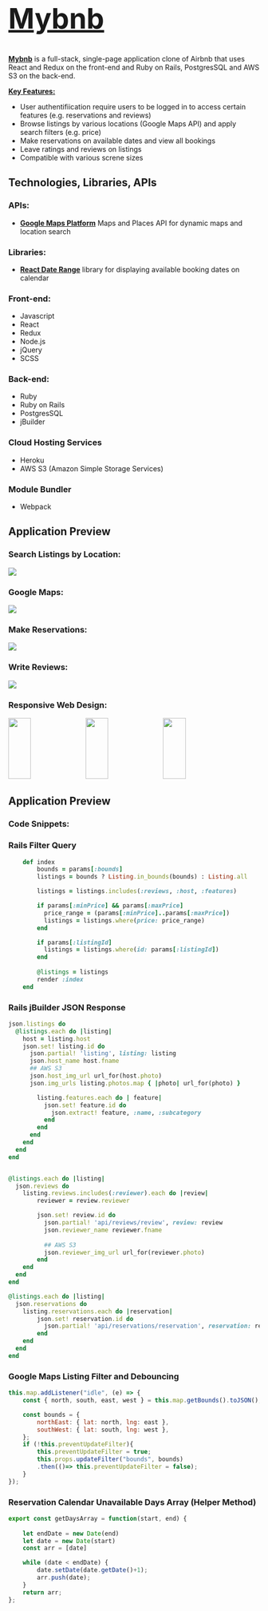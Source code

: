 # <a href="https://mybnb-lucyluo.herokuapp.com/#/"><h1>Mybnb</h1></a> 

**<a href="https://mybnb-lucyluo.herokuapp.com/#/">Mybnb</a>** is a full-stack, single-page application clone of Airbnb that uses React and Redux on the front-end and Ruby on Rails, PostgresSQL and AWS S3 on the back-end.

<ins>**Key Features:**</ins>
+ User authentifiication require users to be logged in to access certain features (e.g. reservations and reviews)
+ Browse listings by various locations (Google Maps API) and apply search filters (e.g. price)
+ Make reservations on available dates and view all bookings
+ Leave ratings and reviews on listings
+ Compatible with various screne sizes

## Technologies, Libraries, APIs

### APIs:
- <ins>**Google Maps Platform**</ins> Maps and Places API for dynamic maps and location search

### Libraries:
- <ins>**React Date Range**</ins> library for displaying available booking dates on calendar

### Front-end:
- Javascript
- React
- Redux
- Node.js
- jQuery
- SCSS

### Back-end:
- Ruby
- Ruby on Rails
- PostgresSQL
- jBuilder

### Cloud Hosting Services
- Heroku
- AWS S3 (Amazon Simple Storage Services)

### Module Bundler
- Webpack


## Application Preview

### Search Listings by Location:
![](https://github.com/xLucyLuo/Mybnb/blob/main/app/assets/images/screenshots/location-search-clip.gif)

### Google Maps:
![](https://github.com/xLucyLuo/Mybnb/blob/main/app/assets/images/screenshots/google-maps.gif)

### Make Reservations:
![](https://github.com/xLucyLuo/Mybnb/blob/main/app/assets/images/screenshots/reservation.gif)

### Write Reviews:
![](https://github.com/xLucyLuo/Mybnb/blob/main/app/assets/images/screenshots/review.gif)


### Responsive Web Design:

<p float="left">
  <img src="https://github.com/xLucyLuo/Mybnb/blob/main/app/assets/images/screenshots/screen-sizing-main.gif" width="30%" height="122px"/>
  <img src="https://github.com/xLucyLuo/Mybnb/blob/main/app/assets/images/screenshots/screen-sizing-show.gif" width="30%" height="122px"/> 
  <img src="https://github.com/xLucyLuo/Mybnb/blob/main/app/assets/images/screenshots/screen-sizing-trip.gif" width="30%" height="122px"/>
</p>

## Application Preview

### Code Snippets:

### Rails Filter Query
```ruby
    def index
        bounds = params[:bounds]
        listings = bounds ? Listing.in_bounds(bounds) : Listing.all

        listings = listings.includes(:reviews, :host, :features)

        if params[:minPrice] && params[:maxPrice]
          price_range = (params[:minPrice]..params[:maxPrice])
          listings = listings.where(price: price_range)
        end

        if params[:listingId]
          listings = listings.where(id: params[:listingId])
        end
        
        @listings = listings
        render :index
    end
```

### Rails jBuilder JSON Response
```ruby
json.listings do
  @listings.each do |listing|
    host = listing.host
    json.set! listing.id do
      json.partial! 'listing', listing: listing
      json.host_name host.fname
      ## AWS S3
      json.host_img_url url_for(host.photo)
      json.img_urls listing.photos.map { |photo| url_for(photo) }

        listing.features.each do | feature| 
          json.set! feature.id do 
            json.extract! feature, :name, :subcategory
          end
        end
      end
    end
  end
end


@listings.each do |listing|
  json.reviews do
    listing.reviews.includes(:reviewer).each do |review|
        reviewer = review.reviewer

        json.set! review.id do
          json.partial! 'api/reviews/review', review: review
          json.reviewer_name reviewer.fname
          
          ## AWS S3
          json.reviewer_img_url url_for(reviewer.photo)
        end
    end
  end
end

@listings.each do |listing|
  json.reservations do
    listing.reservations.each do |reservation|
        json.set! reservation.id do
          json.partial! 'api/reservations/reservation', reservation: reservation
        end
    end
  end
end
```

### Google Maps Listing Filter and Debouncing

```javascript
this.map.addListener("idle", (e) => {
    const { north, south, east, west } = this.map.getBounds().toJSON();

    const bounds = {
        northEast: { lat: north, lng: east },
        southWest: { lat: south, lng: west },
    };
    if (!this.preventUpdateFilter){
        this.preventUpdateFilter = true;
        this.props.updateFilter("bounds", bounds)
        .then(()=> this.preventUpdateFilter = false);
    }
});
```

### Reservation Calendar Unavailable Days Array (Helper Method)
```javascript
export const getDaysArray = function(start, end) {
    
    let endDate = new Date(end)
    let date = new Date(start)
    const arr = [date]

    while (date < endDate) {
        date.setDate(date.getDate()+1);
        arr.push(date);
    }
    return arr;
};
```
